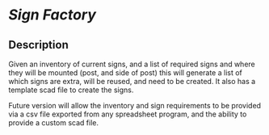 *Sign Factory*
=============
Description
-----------
Given an inventory of current signs, and a list of required signs and where they will be mounted (post, and side of post) this will generate a list of which signs are extra, will be reused, and need to be created.  It also has a template scad file to create the signs.

Future version will allow the inventory and sign requirements to be provided via a csv file exported from any spreadsheet program, and the ability to provide a custom scad file.
